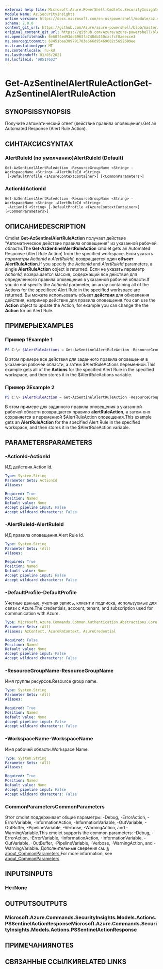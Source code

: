 ```yaml
---
external help file: Microsoft.Azure.PowerShell.Cmdlets.SecurityInsights.dll-Help.xml
Module Name: Az.SecurityInsights
online version: https://docs.microsoft.com/en-us/powershell/module/az.securityinsights/get-azsentinelalertruleaction
schema: 2.0.0
content_git_url: https://github.com/Azure/azure-powershell/blob/master/src/SecurityInsights/SecurityInsights/help/Get-AzSentinelAlertRuleAction.md
original_content_git_url: https://github.com/Azure/azure-powershell/blob/master/src/SecurityInsights/SecurityInsights/help/Get-AzSentinelAlertRuleAction.md
ms.openlocfilehash: 6e60f4ed93dd3963fa748db250cacfcf0aeecce3
ms.sourcegitcommit: 68451baa389791703e666d95469602c5652609ee
ms.translationtype: MT
ms.contentlocale: ru-RU
ms.lasthandoff: 01/05/2021
ms.locfileid: "98517602"
---
```

# <span data-ttu-id="1e931-101">Get-AzSentinelAlertRuleAction</span><span class="sxs-lookup"><span data-stu-id="1e931-101">Get-AzSentinelAlertRuleAction</span></span>

## <span data-ttu-id="1e931-102">SYNOPSIS</span><span class="sxs-lookup"><span data-stu-id="1e931-102">SYNOPSIS</span></span>
<span data-ttu-id="1e931-103">Получите автоматический ответ (действие правила оповещения).</span><span class="sxs-lookup"><span data-stu-id="1e931-103">Get an Automated Response (Alert Rule Action).</span></span>

## <span data-ttu-id="1e931-104">СИНТАКСИС</span><span class="sxs-lookup"><span data-stu-id="1e931-104">SYNTAX</span></span>

### <span data-ttu-id="1e931-105">AlertRuleId (по умолчанию)</span><span class="sxs-lookup"><span data-stu-id="1e931-105">AlertRuleId (Default)</span></span>
```
Get-AzSentinelAlertRuleAction -ResourceGroupName <String> -WorkspaceName <String> -AlertRuleId <String>
 [-DefaultProfile <IAzureContextContainer>] [<CommonParameters>]
```

### <span data-ttu-id="1e931-106">ActionId</span><span class="sxs-lookup"><span data-stu-id="1e931-106">ActionId</span></span>
```
Get-AzSentinelAlertRuleAction -ResourceGroupName <String> -WorkspaceName <String> -AlertRuleId <String>
 -ActionId <String> [-DefaultProfile <IAzureContextContainer>] [<CommonParameters>]
```

## <span data-ttu-id="1e931-107">ОПИСАНИЕ</span><span class="sxs-lookup"><span data-stu-id="1e931-107">DESCRIPTION</span></span>
<span data-ttu-id="1e931-108">Cmdlet **Get-AzSentinelAlertRuleAction** получает действие "Автоматическое действие правила оповещения" из указанной рабочей области.</span><span class="sxs-lookup"><span data-stu-id="1e931-108">The **Get-AzSentinelAlertRuleAction** cmdlet gets an Automated Response (Alert Rule Action) from the specified workspace.</span></span>
<span data-ttu-id="1e931-109">Если указать *параметры ActionId* и *AlertRuleId,* возвращается один **объект AlertRuleAction.**</span><span class="sxs-lookup"><span data-stu-id="1e931-109">If you specify the *ActionId* and *AlertRuleId* parameters, a single **AlertRuleAction** object is returned.</span></span>
<span data-ttu-id="1e931-110">Если не указать параметр *ActionId,* возвращается массив, содержащий все действия для определенного правила оповещения в указанной рабочей области.</span><span class="sxs-lookup"><span data-stu-id="1e931-110">If you do not specify the *ActionId* parameter, an array containing all of the Actions for the specificed Alert Rule in the specified workspace are returned.</span></span>
<span data-ttu-id="1e931-111">Вы можете использовать объект **действия** для обновления действия, например  действие для правила оповещения.</span><span class="sxs-lookup"><span data-stu-id="1e931-111">You can use the **Action** object to update the Action, for example you can change the the **Action** for an Alert Rule.</span></span>

## <span data-ttu-id="1e931-112">ПРИМЕРЫ</span><span class="sxs-lookup"><span data-stu-id="1e931-112">EXAMPLES</span></span>

### <span data-ttu-id="1e931-113">Пример 1</span><span class="sxs-lookup"><span data-stu-id="1e931-113">Example 1</span></span>
```powershell
PS C:\> $AlertRuleActions = Get-AzSentinelAlertRuleAction -ResourceGroupName "MyResourceGroup" -WorkspaceName "MyWorkspaceName" -AlertRuleId "MyAlertRuleId"
```

<span data-ttu-id="1e931-114">В этом примере  все действия для заданного правила оповещения в указанной рабочей области, а затем $AlertRuleActions переменной.</span><span class="sxs-lookup"><span data-stu-id="1e931-114">This example gets all of the **Actions** for the specified Alert Rule in the specified workspace, and then stores it in the $AlertRuleActions variable.</span></span>

### <span data-ttu-id="1e931-115">Пример 2</span><span class="sxs-lookup"><span data-stu-id="1e931-115">Example 2</span></span>
```powershell
PS C:\> $AlertRuleAction = Get-AzSentinelAlertRuleAction -ResourceGroupName "MyResourceGroup" -WorkspaceName "MyWorkspaceName" -AlertRuleId "MyAlertRuleId" -ActionId "MyActionId"
```

<span data-ttu-id="1e931-116">В этом примере для заданного правила оповещения в указанной рабочей области возвращается правило **alertRuleAction,** а затем оно сохраняется в переменной $AlertRuleAction оповещения.</span><span class="sxs-lookup"><span data-stu-id="1e931-116">This example gets an **AlertRuleAction** for the specified Alert Rule in the specified workspace, and then stores it in the $AlertRuleAction variable.</span></span>

## <span data-ttu-id="1e931-117">PARAMETERS</span><span class="sxs-lookup"><span data-stu-id="1e931-117">PARAMETERS</span></span>

### <span data-ttu-id="1e931-118">-ActionId</span><span class="sxs-lookup"><span data-stu-id="1e931-118">-ActionId</span></span>
<span data-ttu-id="1e931-119">ИД действия.</span><span class="sxs-lookup"><span data-stu-id="1e931-119">Action Id.</span></span>

```yaml
Type: System.String
Parameter Sets: ActionId
Aliases:

Required: True
Position: Named
Default value: None
Accept pipeline input: False
Accept wildcard characters: False
```

### <span data-ttu-id="1e931-120">-AlertRuleId</span><span class="sxs-lookup"><span data-stu-id="1e931-120">-AlertRuleId</span></span>
<span data-ttu-id="1e931-121">ИД правила оповещения.</span><span class="sxs-lookup"><span data-stu-id="1e931-121">Alert Rule Id.</span></span>

```yaml
Type: System.String
Parameter Sets: (All)
Aliases:

Required: True
Position: Named
Default value: None
Accept pipeline input: False
Accept wildcard characters: False
```

### <span data-ttu-id="1e931-122">-DefaultProfile</span><span class="sxs-lookup"><span data-stu-id="1e931-122">-DefaultProfile</span></span>
<span data-ttu-id="1e931-123">Учетные данные, учетная запись, клиент и подписка, используемые для связи с Azure.</span><span class="sxs-lookup"><span data-stu-id="1e931-123">The credentials, account, tenant, and subscription used for communication with Azure.</span></span>

```yaml
Type: Microsoft.Azure.Commands.Common.Authentication.Abstractions.Core.IAzureContextContainer
Parameter Sets: (All)
Aliases: AzContext, AzureRmContext, AzureCredential

Required: False
Position: Named
Default value: None
Accept pipeline input: False
Accept wildcard characters: False
```

### <span data-ttu-id="1e931-124">-ResourceGroupName</span><span class="sxs-lookup"><span data-stu-id="1e931-124">-ResourceGroupName</span></span>
<span data-ttu-id="1e931-125">Имя группы ресурсов.</span><span class="sxs-lookup"><span data-stu-id="1e931-125">Resource group name.</span></span>

```yaml
Type: System.String
Parameter Sets: (All)
Aliases:

Required: True
Position: Named
Default value: None
Accept pipeline input: False
Accept wildcard characters: False
```

### <span data-ttu-id="1e931-126">-WorkspaceName</span><span class="sxs-lookup"><span data-stu-id="1e931-126">-WorkspaceName</span></span>
<span data-ttu-id="1e931-127">Имя рабочей области.</span><span class="sxs-lookup"><span data-stu-id="1e931-127">Workspace Name.</span></span>

```yaml
Type: System.String
Parameter Sets: (All)
Aliases:

Required: True
Position: Named
Default value: None
Accept pipeline input: False
Accept wildcard characters: False
```

### <span data-ttu-id="1e931-128">CommonParameters</span><span class="sxs-lookup"><span data-stu-id="1e931-128">CommonParameters</span></span>
<span data-ttu-id="1e931-129">Этот cmdlet поддерживает общие параметры: -Debug, -ErrorAction, -ErrorVariable, -InformationAction, -InformationVariable, -OutVariable, -OutBuffer, -PipelineVariable, -Verbose, -WarningAction, and -WarningVariable.</span><span class="sxs-lookup"><span data-stu-id="1e931-129">This cmdlet supports the common parameters: -Debug, -ErrorAction, -ErrorVariable, -InformationAction, -InformationVariable, -OutVariable, -OutBuffer, -PipelineVariable, -Verbose, -WarningAction, and -WarningVariable.</span></span> <span data-ttu-id="1e931-130">Дополнительные сведения см. [в about_CommonParameters.](http://go.microsoft.com/fwlink/?LinkID=113216)</span><span class="sxs-lookup"><span data-stu-id="1e931-130">For more information, see [about_CommonParameters](http://go.microsoft.com/fwlink/?LinkID=113216).</span></span>

## <span data-ttu-id="1e931-131">INPUTS</span><span class="sxs-lookup"><span data-stu-id="1e931-131">INPUTS</span></span>

### <span data-ttu-id="1e931-132">Нет</span><span class="sxs-lookup"><span data-stu-id="1e931-132">None</span></span>
## <span data-ttu-id="1e931-133">OUTPUTS</span><span class="sxs-lookup"><span data-stu-id="1e931-133">OUTPUTS</span></span>

### <span data-ttu-id="1e931-134">Microsoft.Azure.Commands.SecurityInsights.Models.Actions.PSSentinelActionResponse</span><span class="sxs-lookup"><span data-stu-id="1e931-134">Microsoft.Azure.Commands.SecurityInsights.Models.Actions.PSSentinelActionResponse</span></span>
## <span data-ttu-id="1e931-135">ПРИМЕЧАНИЯ</span><span class="sxs-lookup"><span data-stu-id="1e931-135">NOTES</span></span>

## <span data-ttu-id="1e931-136">СВЯЗАННЫЕ ССЫЛКИ</span><span class="sxs-lookup"><span data-stu-id="1e931-136">RELATED LINKS</span></span>
